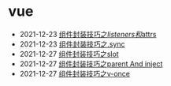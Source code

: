 # vue

- 2021-12-23 [组件封装技巧之$listeners和$attrs](listeners/组件封装技巧之$listeners和$attrs.md)
- 2021-12-23 [组件封装技巧之.sync](sync/组件封装技巧之sync.md)
- 2021-12-27 [组件封装技巧之slot](slot/slot.md)
- 2021-12-27 [组件封装技巧之parent And inject](parent&&inject/index.md)
- 2021-12-27 [组件封装技巧之v-once](v-once/index.md)